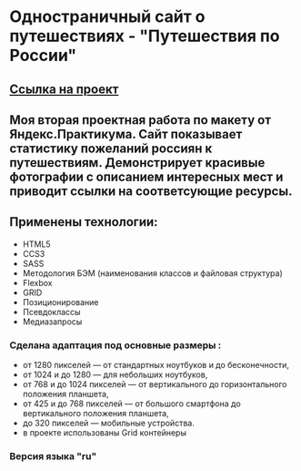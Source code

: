 # Одностраничный сайт о путешествиях - "Путешествия по России"

## [Ссылка на проект](https://vladislavsmirnovs.github.io/russian-travel/index.html)

## Моя вторая проектная работа по макету от Яндекс.Практикума. Сайт показывает статистику пожеланий россиян к путешествиям. Демонстрирует красивые фотографии с описанием интересных мест и приводит ссылки на соответсующие ресурсы.

## Применены технологии:

- HTML5
- CCS3
- SASS
- Методология БЭМ (наименования классов и файловая структура)
- Flexbox
- GRID
- Позиционирование
- Псевдоклассы
- Медиазапросы

### Сделана адаптация под основные размеры :

- от 1280 пикселей — от стандартных ноутбуков и до бесконечности,
- от 1024 и до 1280 — для небольших ноутбуков,
- от 768 и до 1024 пикселей — от вертикального до горизонтального положения планшета,
- от 425 и до 768 пикселей — от большого смартфона до вертикального положения планшета,
- до 320 пикселей — мобильные устройства.
- в проекте использованы Grid контейнеры

### Версия языка "ru"
